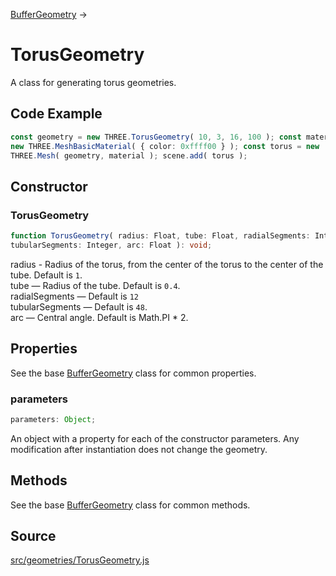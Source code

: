 [BufferGeometry](en\core\BufferGeometry.html) →

# TorusGeometry

A class for generating torus geometries.

## Code Example

  
```ts  
const geometry = new THREE.TorusGeometry( 10, 3, 16, 100 ); const material =
new THREE.MeshBasicMaterial( { color: 0xffff00 } ); const torus = new
THREE.Mesh( geometry, material ); scene.add( torus );  
```  

## Constructor

### TorusGeometry

  
  
```ts  
function TorusGeometry( radius: Float, tube: Float, radialSegments: Integer,
tubularSegments: Integer, arc: Float ): void;  
```  

radius - Radius of the torus, from the center of the torus to the center of
the tube. Default is `1`.  
tube — Radius of the tube. Default is `0.4`.  
radialSegments — Default is `12`  
tubularSegments — Default is `48`.  
arc — Central angle. Default is Math.PI * 2.

## Properties

See the base [BufferGeometry](en\core\BufferGeometry.html) class for common
properties.

### parameters

  
  
```ts  
parameters: Object;  
```  

An object with a property for each of the constructor parameters. Any
modification after instantiation does not change the geometry.

## Methods

See the base [BufferGeometry](en\core\BufferGeometry.html) class for common
methods.

## Source

<a
href="https://github.com/mrdoob/three.js/blob/master/src/geometries/TorusGeometry.js">src/geometries/TorusGeometry.js</a>

